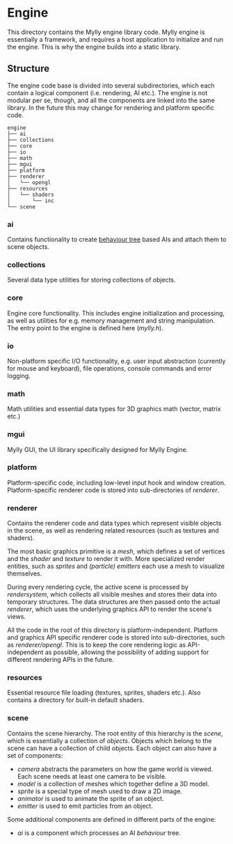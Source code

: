 # Engine

This directory contains the Mylly engine library code. Mylly engine is essentially a framework, and requires a host application to initialize and run the engine. This is why the engine builds into a static library.

## Structure

The engine code base is divided into several subdirectories, which each contain a logical component (i.e. rendering, AI etc.). The engine is not modular per se, though, and all the components are linked into the same library. In the future this may change for rendering and platform specific code.

```
engine
├── ai
├── collections
├── core
├── io
├── math
├── mgui
├── platform
├── renderer
│   └── opengl
├── resources
│   └── shaders
│       └── inc
└── scene
```

### ai

Contains functionality to create [behaviour tree](https://en.wikipedia.org/wiki/Behavior_tree_(artificial_intelligence,_robotics_and_control)) based AIs and attach them to scene objects.

### collections

Several data type utilities for storing collections of objects.

### core

Engine core functionality. This includes engine initialization and processing, as well as utilities for e.g. memory management and string manipulation. The entry point to the engine is defined here (_mylly.h_).

### io

Non-platform specific I/O functionality, e.g. user input abstraction (currently for mouse and keyboard), file operations, console commands and error logging.

### math

Math utilities and essential data types for 3D graphics math (vector, matrix etc.)

### mgui

Mylly GUI, the UI library specifically designed for Mylly Engine.

### platform

Platform-specific code, including low-level input hook and window creation. Platform-specific renderer code is stored into sub-directories of _renderer_.

### renderer

Contains the renderer code and data types which represent visible objects in the scene, as well as rendering related resources (such as textures and shaders).

The most basic graphics primitive is a _mesh_, which defines a set of vertices and the _shader_ and _texture_ to render it with. More specialized render entities, such as _sprites_ and _(particle) emitters_ each use a mesh to visualize themselves.

During every rendering cycle, the active scene is processed by _rendersystem_, which collects all visible meshes and stores their data into temporary structures. The data structures are then passed onto the actual _renderer_, which uses the underlying graphics API to render the scene's views.

All the code in the root of this directory is platform-independent. Platform and graphics API specific renderer code is stored into sub-directories, such as _renderer/opengl_. This is to keep the core rendering logic as API-independent as possible, allowing the possibility of adding support for different rendering APIs in the future.

### resources

Essential resource file loading (textures, sprites, shaders etc.). Also contains a directory for built-in default shaders.

### scene

Contains the scene hierarchy. The root entity of this hierarchy is the _scene_, which is essentially a collection of _objects_. Objects which belong to the scene can have a collection of child objects. Each object can also have a set of components:

* _camera_ abstracts the parameters on how the game world is viewed. Each scene needs at least one camera to be visible.
* _model_ is a collection of meshes which together define a 3D model.
* _sprite_ is a special type of mesh used to draw a 2D image.
* _animator_ is used to animate the sprite of an object.
* _emitter_ is used to emit particles from an object.

Some additional components are defined in different parts of the engine:

* _ai_ is a component which processes an AI _behaviour_ tree.
